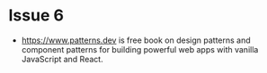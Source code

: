 # Issue 6

- https://www.patterns.dev is free book on design patterns and component patterns for building powerful web apps with vanilla JavaScript and React.
